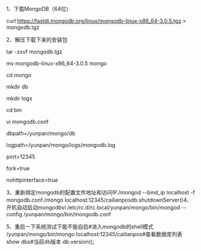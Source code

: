 1、下载MongoDB（64位）

curl https://fastdl.mongodb.org/linux/mongodb-linux-x86_64-3.0.5.tgz > mongodb.tgz

2、解压下载下来的安装包

tar -zxvf mongodb.tgz

mv mongodb-linux-x86_64-3.0.5 mongo

cd mongo

mkdir db

mkdir logs

cd bin

vi mongodb.conf

dbpath=/yunpan/mongo/db

logpath=/yunpan/mongo/logs/mongodb.log

port=12345

fork=true

nohttpinterface=true

3、重新绑定mongodb的配置文件地址和访问IP./mongod --bind_ip localhost -f mongodb.conf./mongo localhost:12345/cailianposdb.shutdownServer()4、开机自动启动mongodbvi /etc/rc.d/rc.local/yunpan/mongo/bin/mongod --config /yunpan/mongo/bin/mongodb.conf

5、重启一下系统测试下能不能自启#进入mongodb的shell模式 /yunpan/mongo/bin/mongo localhost:12345/cailianpos#查看数据库列表 show dbs#当前db版本 db.version();
